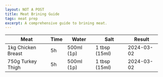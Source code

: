 ```yaml
---
layout: NOT A POST
title: Meat Brining Guide
tags: meat prep
excerpt: A comprehensive guide to brining meat.
---
```



Meat|Time|Water|Salt|Result
-|-|-|-|-
1kg Chicken Breast|5h|500ml (1p)|1 tbsp (15ml)|2024-03-02
750g Turkey Thigh|5h|500ml (1p)|1 tbsp (15ml)|2024-03-02
